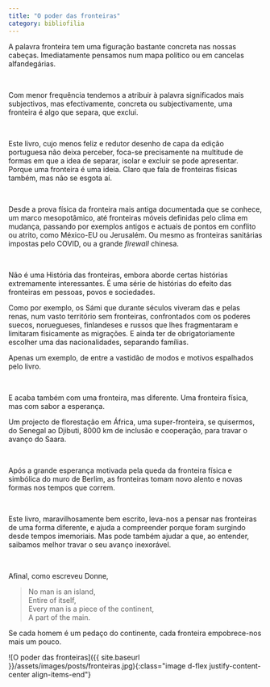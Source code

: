 ```yaml
---
title: "O poder das fronteiras"
category: bibliofilia
---
```


A palavra fronteira tem uma figuração bastante concreta nas nossas cabeças. Imediatamente pensamos num mapa político ou em cancelas alfandegárias.

<br/>

Com menor frequência tendemos a atribuir à palavra significados mais subjectivos, mas efectivamente, concreta ou subjectivamente, uma fronteira é algo que separa, que exclui.

<br/>

Este livro, cujo menos feliz e redutor desenho de capa da edição portuguesa não deixa perceber, foca-se precisamente na multitude de formas em que a idea de separar, isolar e excluir se pode apresentar. Porque uma fronteira é uma ideia. Claro que fala de fronteiras físicas também, mas não se esgota aí.

<br/>

Desde a prova física da fronteira mais antiga documentada que se conhece, um marco mesopotâmico, até fronteiras móveis definidas pelo clima em mudança, passando por exemplos antigos e actuais de pontos em conflito ou atrito, como México-EU ou Jerusalém. Ou mesmo as fronteiras sanitárias impostas pelo COVID, ou a grande *firewall* chinesa.

<br/>

Não é uma História das fronteiras, embora aborde certas histórias extremamente interessantes. É uma série de histórias do efeito das fronteiras em pessoas, povos e sociedades.

Como por exemplo, os Sámi que durante séculos viveram das e pelas renas, num vasto território sem fronteiras, confrontados com os poderes suecos, noruegueses, finlandeses e russos que lhes fragmentaram e limitaram fisicamente as migrações. E ainda ter de obrigatoriamente escolher uma das nacionalidades, separando famílias.

Apenas um exemplo, de entre a vastidão de modos e motivos espalhados pelo livro.

<br/>

E acaba também com uma fronteira, mas diferente. Uma fronteira física, mas com sabor a esperança.

Um projecto de florestação em África, uma super-fronteira, se quisermos, do Senegal ao Djibuti, 8000 km de inclusão e cooperação, para travar o avanço do Saara.

<br/>

Após a grande esperança motivada pela queda da fronteira física e simbólica do muro de Berlim, as fronteiras tomam novo alento e novas formas nos tempos que correm.

<br/>

Este livro, maravilhosamente bem escrito, leva-nos a pensar nas fronteiras de uma forma diferente, e ajuda a compreender porque foram surgindo desde tempos imemoriais. Mas pode também ajudar a que, ao entender, saibamos melhor travar o seu avanço inexorável.

<br/>

Afinal, como escreveu Donne,

> No man is an island,<br/>
> Entire of itself,<br/>
> Every man is a piece of the continent,<br/>
> A part of the main.

Se cada homem é um pedaço do continente, cada fronteira empobrece-nos mais um pouco.

<span class="container d-flex">
<span class="col">
	<span class="row">
		<span class="col-sm"> 
			<span class="row">![O poder das fronteiras]({{ site.baseurl }}/assets/images/posts/fronteiras.jpg){:class="image d-flex justify-content-center align-items-end"}</span>
		</span>
	</span>	
</span>
</span>
